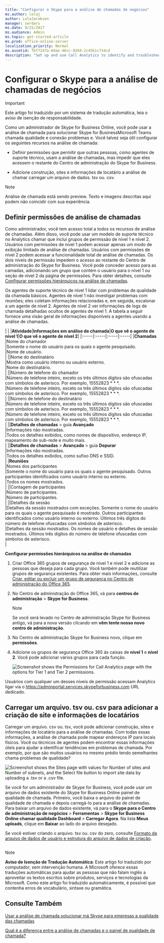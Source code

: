 ```yaml
---
title: "Configurar o Skype para a análise de chamadas de negócios"
ms.author: lolaj
author: LolaJacobsen
manager: serdars
ms.date: 9/25/2017
ms.audience: Admin
ms.topic: get-started-article
ms.prod: office-online-server
localization_priority: Normal
ms.assetid: fbf7247a-84ae-46cc-9204-2c45b1c734cd
description: "Set up and use Call Analytics to identify and troubleshoot Skype for Business and Microsoft Teams call quality problems."
---
```


# Configurar o Skype para a análise de chamadas de negócios

> [!IMPORTANT]
> Este artigo foi traduzido por um sistema de tradução automática, leia o aviso de isenção de responsabilidade.  
  
Como um administrador de Skype for Business Online, você pode usar a análise de chamada para solucionar Skype for BusinessMicrosoft Teams chamada qualidade e conexão problemas e. Você talvez seja útil configurar os seguintes recursos na análise de chamada:
  
- Definir permissões que permitir que outras pessoas, como agentes de suporte técnico, usam a análise de chamadas, mas impedir que eles acessem o restante do Centro de administração do Skype for Business.
    
- Adicione construção, sites e informações de locatário a análise de chamar carregar um arquivo de dados. tsv ou. csv.
    
> [!NOTE]
> Análise de chamada está sendo preview. Texto e imagens descritas aqui podem não coincidir com sua experiência. 
  
## Definir permissões de análise de chamadas
<a name="BKMK_SetCAPerms"> </a>

Como administrador, você tem acesso total a todos os recursos de análise de chamadas. Além disso, você pode usar um modelo de suporte técnico no Analytics chamar que inclui grupos de permissão de nível 1 e nível 2. Usuários com permissões de nível 1 podem acessar apenas um modo de exibição limitado de análise de chamadas. Usuários com permissões de nível 2 podem acessar a funcionalidade total de análise de chamadas. Os dois níveis de permissão impedem o acesso ao restante do Centro de administração do Skype for Business. Você pode conceder acesso para as camadas, adicionando um grupo que contém o usuário para o nível 1 ou seção de nível 2 da página de permissões. Para obter detalhes, consulte [Configurar permissões hierárquicos na análise de chamadas](fbf7247a-84ae-46cc-9204-2c45b1c734cd.md#BKMK_SetUpTier).
  
Os agentes de suporte técnico de nível 1 lidar com problemas de qualidade da chamada básicos. Agentes de nível 1 não investigar problemas com reuniões; eles coletam informações relacionadas e, em seguida, escalonar a um agente de nível 2. Agentes de nível 2 ver informações de logs de chamada detalhadas ocultos de agentes de nível 1. A tabela a seguir fornece uma visão geral de informações disponíveis a agentes usando a análise de chamadas.
  
|
|
|**Atividade**|**Informações em análise de chamada**|**O que vê o agente de nível 1**|**O que vê o agente de nível 2**|
|:-----|:-----|:-----|:-----|
|**Chamadas** <br/> |Nome do chamador  <br/> |Somente o nome do usuário para os quais o agente pesquisado.  <br/> |Nome de usuário.  <br/> |
||Nome do destinatário  <br/> |Mostra como usuário interno ou usuário externo.  <br/> |Nome do destinatário.  <br/> |
||Número de telefone do chamador  <br/> |Número de telefone inteiro, exceto os três últimos dígitos são ofuscadas com símbolos de asterisco. Por exemplo, 15552823 * * *.  <br/> |Número de telefone inteiro, exceto os três últimos dígitos são ofuscadas com símbolos de asterisco. Por exemplo, 15552823 * * *.  <br/> |
||Número de telefone do destinatário  <br/> |Número de telefone inteiro, exceto os três últimos dígitos são ofuscadas com símbolos de asterisco. Por exemplo, 15552823 * * *.  <br/> |Número de telefone inteiro, exceto os três últimos dígitos são ofuscadas com símbolos de asterisco. Por exemplo, 15552823 * * *.  <br/> |
||**Detalhes de chamadas** > guia **Avançado** <br/> |Informações não mostradas.  <br/> |Todos os detalhes exibidos, como nomes de dispositivo, endereço IP, mapeamento de sub-rede e muito mais.  <br/> |
||**Detalhes de chamadas** > **Avançado** > guia **Depurar** <br/> |Informações não mostradas.  <br/> |Todos os detalhes exibidos, como sufixo DNS e SSID.  <br/> |
|**Reuniões** <br/> |Nomes dos participantes  <br/> |Somente o nome do usuário para os quais o agente pesquisado. Outros participantes identificados como usuário interno ou externo.  <br/> |Todos os nomes mostrados.  <br/> |
||Contagem de participantes  <br/> |Número de participantes.  <br/> |Número de participantes.  <br/> |
||Detalhes da sessão  <br/> |Detalhes da sessão mostrados com exceções. Somente o nome do usuário para os quais o agente pesquisado é mostrado. Outros participantes identificados como usuário interno ou externo. Últimos três dígitos do número de telefone ofuscadas com símbolos de asterisco.  <br/> |Detalhes da sessão mostrados. Os nomes de usuário e detalhes de sessão mostrados. Últimos três dígitos do número de telefone ofuscadas com símbolos de asterisco.  <br/> |
   
 **Configurar permissões hierárquicos na análise de chamadas**
  
1. Criar Office 365 grupos de segurança de nível 1 e nível 2 e adicione as pessoas que deseja para cada grupo. Você também pode reutilizar grupos de segurança existentes. Para obter mais informações, consulte [Criar, editar ou excluir um grupo de segurança no Centro de administração do Office 365](https://support.office.com/article/55c96b32-e086-4c9e-948b-a018b44510cb).
    
2. No Centro de administração do Office 365, vá para **centros de administração** > **Skype for Business**.
    
    > [!NOTE]
    > Se você será levado no Centro de administração Skype for Business antigo, vá para a nova versão clicando em **vêm tente nosso novo centro de administração**. 
  
3. No Centro de administração Skype for Business novo, clique em **permissões**.
    
4. Adicione os grupos de segurança Office 365 às caixas de **nível 1** e **nível 2**. Você pode adicionar vários grupos para cada função.
    
     ![Screenshot shows the Permissions for Call Analytics page with the options for Tier 1 and Tier 2 permissions.](../images/ed5b6b05-b407-4363-8cf0-a6e79027f64b.png)
  
Usuários com qualquer um desses níveis de permissão acessam Analytics ligar via o https://adminportal.services.skypeforbusiness.com URL dedicado.
  
## Carregar um arquivo. tsv ou. csv para adicionar a criação de site e informações de locatários
<a name="BKMK_UploadFiles"> </a>

Carregar um arquivo. csv ou. tsv, você pode adicionar construção, sites e informações de locatário para a análise de chamadas. Com todas essas informações, a análise de chamada pode mapear endereços IP para locais físicos. Você ou técnicos de agentes podem encontrar essas informações úteis para ajudar a identificar tendências em problemas de chamada. Por exemplo, por que são muitos usuários no mesmo prédio tendo semelhantes chama problemas de qualidade?
  
![Screenshot shows the Sites page with values for Number of sites and Number of subnets, and the Select file button to import site data by uploading a .tsv or a .csv file.](../images/b2f3a5cb-32b5-4f60-a9af-0691aa6ff1e8.png)
  
Se você for um administrador de Skype for Business, você pode usar um arquivo de dados existente do Skype for Business Online painel de qualidade de chamada. Primeiro, você baixa o arquivo do painel de qualidade de chamada e depois carregá-lo para a análise de chamadas. Para baixar um arquivo de dados existente, vá para o **Skype para o Centro de administração de negócios** > **Ferramentas** > **Skype for Business Online chamar qualidade Dashboard** > **Carregar Agora**. Na lista **Meus uploads**, clique em **Baixar** ao lado do arquivo desejado.
  
Se você estiver criando o arquivo. tsv ou. csv do zero, consulte [Formato de arquivo de dados de usuário e estrutura do arquivo de dados de criação](turning-on-and-using-call-quality-dashboard-for-microsoft-teams-and-skype-for-bu.md#BKMK_TenantDataFile).
  
## 
<a name="MT_Footer"> </a>

> [!NOTE]
> **Aviso de Isenção de Tradução Automática**: Este artigo foi traduzido por computador, sem intervenção humana. A Microsoft oferece essas traduções automáticas para ajudar as pessoas que não falam inglês a aproveitar os textos escritos sobre produtos, serviços e tecnologias da Microsoft. Como este artigo foi traduzido automaticamente, é possível que contenha erros de vocabulário, sintaxe ou gramática. 
  
## Consulte Também
<a name="MT_Footer"> </a>

#### 

[Usar a análise de chamada solucionar má Skype para empresas a qualidade das chamadas](use-call-analytics-to-troubleshoot-poor-skype-for-business-call-quality.md)
  
[Qual é a diferença entre a análise de chamadas e o painel de qualidade de chamada?](what-s-the-difference-between-call-analytics-and-call-quality-dashboard.md)

